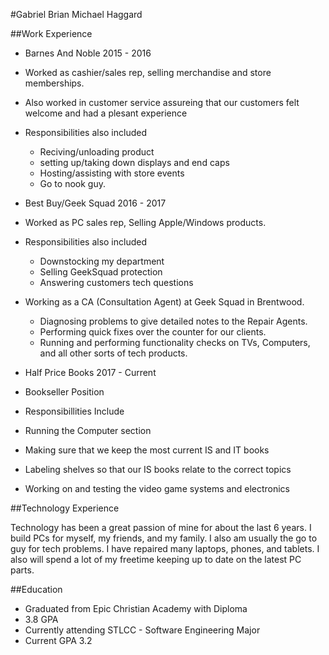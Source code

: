 

#Gabriel Brian Michael Haggard



##Work Experience
- Barnes And Noble 2015 - 2016
 - Worked as cashier/sales rep, selling merchandise and store memberships.
 - Also worked in customer service assureing that our customers felt welcome and had a plesant experience
 - Responsibilities also included 
   - Reciving/unloading product
    - setting up/taking down displays and end caps
    - Hosting/assisting with store events
    - Go to nook guy.

- Best Buy/Geek Squad 2016 - 2017
 - Worked as PC sales rep, Selling Apple/Windows products.
 - Responsibilities also included
   - Downstocking my department 
    - Selling GeekSquad protection
    - Answering customers tech questions
 - Working as a CA (Consultation Agent) at Geek Squad in Brentwood.
   - Diagnosing problems to give detailed notes to the Repair Agents.
   - Performing quick fixes over the counter for our clients.
   - Running and performing functionality checks on TVs, Computers, and all other sorts of tech products.
 
- Half Price Books 2017 - Current 
 - Bookseller Position
  - Responsibillities Include
   - Running the Computer section
   - Making sure that we keep the most current IS and IT books
   - Labeling shelves so that our IS books relate to the correct topics
   - Working on and testing the video game systems and electronics 
   

##Technology Experience
  
  Technology has been a great passion of mine for about the last 6 years. I build PCs for myself, my friends, and my family.
  I also am usually the go to guy for tech problems. I have repaired many laptops, phones, and tablets. I also will 
  spend a lot of my freetime keeping up to date on the latest PC parts.
 
 
##Education
- Graduated from Epic Christian Academy with Diploma
- 3.8 GPA
- Currently attending STLCC - Software Engineering Major
- Current GPA 3.2

	
